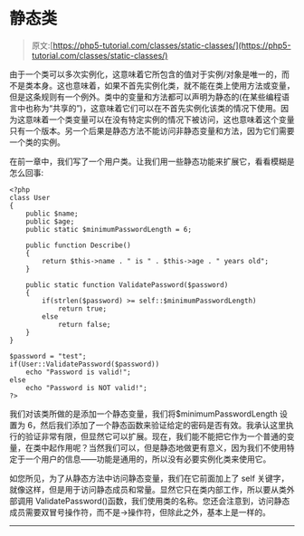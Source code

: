 # 静态类

> 原文:[https://php5-tutorial.com/classes/static-classes/](https://php5-tutorial.com/classes/static-classes/)

由于一个类可以多次实例化，这意味着它所包含的值对于实例/对象是唯一的，而不是类本身。这也意味着，如果不首先实例化类，就不能在类上使用方法或变量，但是这条规则有一个例外。类中的变量和方法都可以声明为静态的(在某些编程语言中也称为“共享的”)，这意味着它们可以在不首先实例化该类的情况下使用。因为这意味着一个类变量可以在没有特定实例的情况下被访问，这也意味着这个变量只有一个版本。另一个后果是静态方法不能访问非静态变量和方法，因为它们需要一个类的实例。

在前一章中，我们写了一个用户类。让我们用一些静态功能来扩展它，看看模糊是怎么回事:

```
<?php
class User
{
    public $name;
    public $age;
    public static $minimumPasswordLength = 6;

    public function Describe()
    {
        return $this->name . " is " . $this->age . " years old";
    }

    public static function ValidatePassword($password)
    {
        if(strlen($password) >= self::$minimumPasswordLength)
            return true;
        else
            return false;
    }
}

$password = "test";
if(User::ValidatePassword($password))
    echo "Password is valid!";
else
    echo "Password is NOT valid!";
?>
```

我们对该类所做的是添加一个静态变量，我们将$minimumPasswordLength 设置为 6，然后我们添加了一个静态函数来验证给定的密码是否有效。我承认这里执行的验证非常有限，但显然它可以扩展。现在，我们能不能把它作为一个普通的变量，在类中起作用呢？当然我们可以，但是静态地做更有意义，因为我们不使用特定于一个用户的信息——功能是通用的，所以没有必要实例化类来使用它。

如您所见，为了从静态方法中访问静态变量，我们在它前面加上了 self 关键字，就像这样，但是用于访问静态成员和常量。显然它只在类内部工作，所以要从类外部调用 ValidatePassword()函数，我们使用类的名称。您还会注意到，访问静态成员需要双冒号操作符，而不是->操作符，但除此之外，基本上是一样的。

* * *